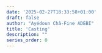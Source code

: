 ```yaml
---
date: '2025-02-27T18:33:58+01:00'
draft: false
author: "Ayédoun Châ-Fine ADEBI"
title: 'Casting'
description: ""
series_order: 0
---
```

